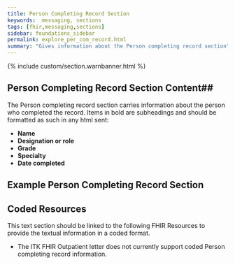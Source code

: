 ```yaml
---
title: Person Completing Record Section
keywords:  messaging, sections
tags: [fhir,messaging,sections]
sidebar: foundations_sidebar
permalink: explore_per_com_record.html
summary: "Gives information about the Person completing record section"
---
```


{% include custom/section.warnbanner.html %}

## Person Completing Record Section Content##
The Person completing record section carries information about the person who completed the record. Items in bold are subheadings and should be formatted as such in any html sent:

- **Name** 
- **Designation or role**
- **Grade**
- **Specialty**
- **Date completed**


## Example Person Completing Record Section ##

<script src="https://gist.github.com/IOPS-DEV/4eceababbca389067cde4aefd2d61cde.js"></script>

## Coded Resources ##

This text section should be linked to the following FHIR Resources to provide the textual information in a coded format.

- The ITK FHIR Outpatient letter does not currently support coded Person completing record information.







